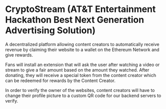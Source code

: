 # CryptoStream (AT&T Entertainment Hackathon Best Next Generation Advertising Solution)
A decentralized platform allowing content creators to automatically receive revenue by claiming their website to a wallet on the Ethereum Network and give rewards.

Fans will install an extension that will ask the user after watching a video or stream to give a fair amount based on the amount they watched. After donating, they will receive a special token from the content creator which can be redeemed for rewards by the Content Creator.

In order to verify the owner of the websites, content creators will have to change their profile picture to a custom QR code for our backend servers to verify.
